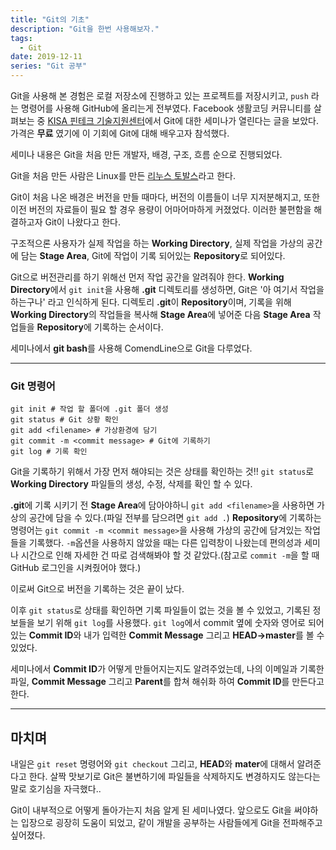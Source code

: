 ```yaml
---
title: "Git의 기초"
description: "Git을 한번 사용해보자."
tags:
  - Git
date: 2019-12-11
series: "Git 공부"
---
```


Git을 사용해 본 경험은 로컬 저장소에 진행하고 있는 프로젝트를 저장시키고, `push` 라는 명령어를 사용해 GitHub에 올리는게 전부였다.
Facebook 생활코딩 커뮤니티를 살펴보는 중 [KISA 핀테크 기술지원센터][KISA 핀테크 기술지원센터]에서 Git에 대한 세미나가 열린다는 글을 보았다.
가격은 **무료** 였기에 이 기회에 Git에 대해 배우고자 참석했다.

세미나 내용은 Git을 처음 만든 개발자, 배경, 구조, 흐름 순으로 진행되었다.

Git을 처음 만든 사람은 Linux를 만든 [리누스 토발스][linus torvalds]라고 한다.

Git이 처음 나온 배경은 버전을 만들 때마다, 버전의 이름들이 너무 지저분해지고, 또한 이전 버전의 자료들이 필요 할 경우 용량이 어마어마하게 커졌었다. 이러한 불편함을 해결하고자 Git이 나왔다고 한다.

구조적으론 사용자가 실제 작업을 하는 **Working Directory**, 실제 작업을 가상의 공간에 담는 **Stage Area**, Git에 작업이 기록 되어있는 **Repository**로 되어있다.

Git으로 버전관리를 하기 위해선 먼저 작업 공간을 알려줘야 한다. **Working Directory**에서 `git init`을 사용해 **.git** 디렉토리를 생성하면, Git은 '아 여기서 작업을 하는구나' 라고 인식하게 된다. 디렉토리 **.git**이 **Repository**이며, 기록을 위해 **Working Directory**의 작업들을 복사해 **Stage Area**에 넣어준 다음 **Stage Area** 작업들을 **Repository**에 기록하는 순서이다.

세미나에서 **git bash**를 사용해 ComendLine으로 Git을 다루었다.

---

### Git 명령어

```
git init # 작업 할 폴더에 .git 폴더 생성
git status # Git 상황 확인
git add <filename> # 가상환경에 담기
git commit -m <commit message> # Git에 기록하기
git log # 기록 확인
```

Git을 기록하기 위해서 가장 먼저 해야되는 것은 상태를 확인하는 것!! `git status`로 **Working Directory** 파일들의 생성, 수정, 삭제를 확인 할 수 있다.

**.git**에 기록 시키기 전 **Stage Area**에 담아야하니 `git add <filename>`을 사용하면 가상의 공간에 담을 수 있다.(파일 전부를 담으려면 `git add .`)
**Repository**에 기록하는 명령어는 `git commit -m <commit message>`을 사용해 가상의 공간에 담겨있는 작업들을 기록했다. `-m`옵션을 사용하지 않았을 때는 다른 입력창이 나왔는데 편의성과 세미나 시간으로 인해 자세한 건 따로 검색해봐야 할 것 같았다.(참고로 `commit -m`을 할 때 GitHub 로그인을 시켜줬어야 했다.)

이로써 Git으로 버전을 기록하는 것은 끝이 났다.

이후 `git status`로 상태를 확인하면 기록 파일들이 없는 것을 볼 수 있었고, 기록된 정보들을 보기 위해 `git log`를 사용했다.
`git log`에서 commit 옆에 숫자와 영어로 되어있는 **Commit ID**와 내가 입력한 **Commit Message** 그리고 **HEAD->master**를 볼 수 있었다.

세미나에서 **Commit ID**가 어떻게 만들어지는지도 알려주었는데, 나의 이메일과 기록한 파일, **Commit Message** 그리고 **Parent**를 합쳐 해쉬화 하여 **Commit ID**를 만든다고 한다.

---

## 마치며

내일은 `git reset` 명령어와 `git checkout` 그리고, **HEAD**와 **mater**에 대해서 알려준다고 한다.
살짝 맛보기로 Git은 불변하기에 파일들을 삭제하지도 변경하지도 않는다는 말로 호기심을 자극했다..

Git이 내부적으로 어떻게 돌아가는지 처음 알게 된 세미나였다. 앞으로도 Git을 써야하는 입장으로 굉장히 도움이 되었고, 같이 개발을 공부하는 사람들에게 Git을 전파해주고 싶어졌다.

[KISA 핀테크 기술지원센터]: https://onoffmix.com/event/203172
[linus torvalds]: https://ko.wikipedia.org/wiki/%EB%A6%AC%EB%88%84%EC%8A%A4_%ED%86%A0%EB%A5%B4%EB%B0%9C%EC%8A%A4
